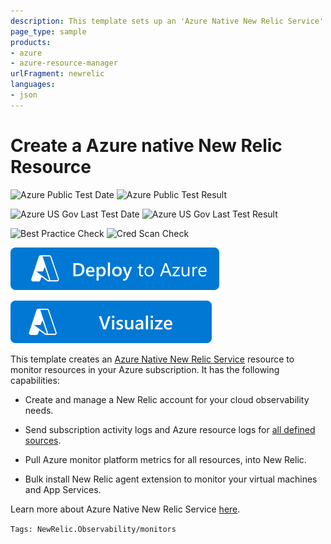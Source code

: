 ```yaml
---
description: This template sets up an 'Azure Native New Relic Service' to monitor resources in your Azure subscription.
page_type: sample
products:
- azure
- azure-resource-manager
urlFragment: newrelic
languages:
- json
---
```

# Create a Azure native New Relic Resource

![Azure Public Test Date](https://azurequickstartsservice.blob.core.windows.net/badges/quickstarts/newrelic.observability/newrelic/PublicLastTestDate.svg)
![Azure Public Test Result](https://azurequickstartsservice.blob.core.windows.net/badges/quickstarts/newrelic.observability/newrelic/PublicDeployment.svg)

![Azure US Gov Last Test Date](https://azurequickstartsservice.blob.core.windows.net/badges/quickstarts/newrelic.observability/newrelic/FairfaxLastTestDate.svg)
![Azure US Gov Last Test Result](https://azurequickstartsservice.blob.core.windows.net/badges/quickstarts/newrelic.observability/newrelic/FairfaxDeployment.svg)

![Best Practice Check](https://azurequickstartsservice.blob.core.windows.net/badges/quickstarts/newrelic.observability/newrelic/BestPracticeResult.svg)
![Cred Scan Check](https://azurequickstartsservice.blob.core.windows.net/badges/quickstarts/newrelic.observability/newrelic/CredScanResult.svg)

[![Deploy To Azure](https://raw.githubusercontent.com/Azure/azure-quickstart-templates/master/1-CONTRIBUTION-GUIDE/images/deploytoazure.svg?sanitize=true)](https://portal.azure.com/#create/Microsoft.Template/uri/https%3A%2F%2Fraw.githubusercontent.com%2FAzure%2Fazure-quickstart-templates%2Fmaster%2Fquickstarts%2Fnewrelic.observability%2Fnewrelic%2Fazuredeploy.json/createUIDefinitionUri/https%3A%2F%2Fraw.githubusercontent.com%2FAzure%2Fazure-quickstart-templates%2Fmaster%2Fquickstarts%2Fnewrelic.observability%2Fnewrelic%2FcreateUiDefinition.json)

[![Visualize](https://raw.githubusercontent.com/Azure/azure-quickstart-templates/master/1-CONTRIBUTION-GUIDE/images/visualizebutton.svg?sanitize=true)](http://armviz.io/#/?load=https%3A%2F%2Fraw.githubusercontent.com%2FAzure%2Fazure-quickstart-templates%2Fmaster%2Fquickstarts%2Fnewrelic.observability%2Fnewrelic%2Fazuredeploy.json)

This template creates an [Azure Native New Relic Service](https://aka.ms/azurenativenewrelic) resource to monitor resources in your Azure subscription. It has the following capabilities:

- Create and manage a New Relic account for your cloud observability needs. 

- Send subscription activity logs and Azure resource logs for [all defined sources](https://learn.microsoft.com/en-us/azure/azure-monitor/reference/supported-logs/logs-index). 

- Pull Azure monitor platform metrics for all resources, into New Relic. 

- Bulk install New Relic agent extension to monitor your virtual machines and App Services.

Learn more about Azure Native New Relic Service [here](https://aka.ms/azurenativenewrelicdocs). 

`Tags: NewRelic.Observability/monitors`
